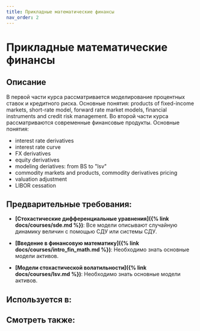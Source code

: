 ```yaml
---
title: Прикладные математические финансы
nav_order: 2
---
```


# Прикладные математические финансы


## Описание 
В первой части курса рассматривается моделирование процентных ставок и кредитного риска. 
Основные понятия: products of fixed-income markets, short-rate model, forward rate market models,
financial instruments and credit risk management.
Во второй части курса рассматриваются современные финансовые продукты.
Основные понятия:
- interest rate derivatives
- interest rate curve
- FX derivatives
- equity derivatives
- modeling deriatives: from BS to "lsv"
- commodity markets and products, commodity derivatives pricing
- valuation adjustment
- LIBOR cessation 


## Предварительные требования:

- **[Стохастические дифференциальные уравнения]({% link docs/courses/sde.md %})**: Все модели описывают случайную динамику величин с помощью СДУ или системы СДУ.


- **[Введение в финансовую математику]({% link docs/courses/intro_fin_math.md %})**: Необходимо знать основные модели активов. 


- **[Модели стохастической волатильности]({% link docs/courses/lsv.md %})**: Необходимо знать основные модели активов. 



## Используется в:


## Смотреть также:

